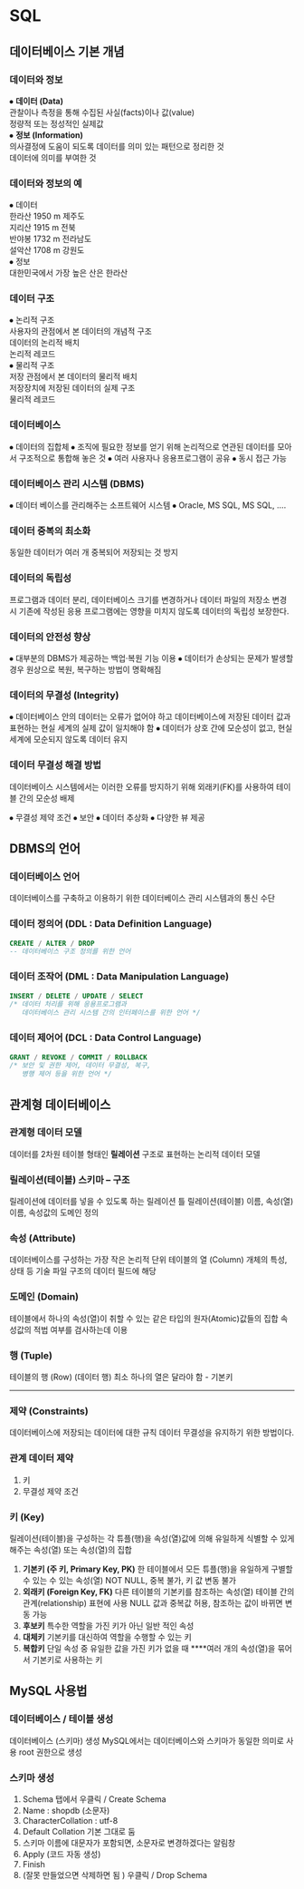 # SQL

## 데이터베이스 기본 개념

### 데이터와 정보

⦁ **데이터 (Data)**<br>
	관찰이나 측정을 통해 수집된 사실(facts)이나 값(value)<br>
	정량적 또는 정성적인 실제값<br>
⦁ **정보 (Information)**<br>
	의사결정에 도움이 되도록 데이터를 의미 있는 패턴으로 정리한 것<br> 
    데이터에 의미를 부여한 것

### 데이터와 정보의 예

⦁ 데이터<br>
	한라산 1950 m 제주도 <br>
	지리산 1915 m 전북<br>
	반야봉 1732 m 전라남도<br>
	설악산 1708 m 강원도<br>
⦁ 정보<br>
	대한민국에서 가장 높은 산은 한라산

### 데이터 구조

⦁ 논리적 구조<br>
	사용자의 관점에서 본 데이터의 개념적 구조<br>
	데이터의 논리적 배치<br>
	논리적 레코드<br>
⦁ 물리적 구조<br>
	저장 관점에서 본 데이터의 물리적 배치<br>
	저장장치에 저장된 데이터의 실제 구조<br>
	물리적 레코드

### 데이터베이스

⦁ 데이터의 집합체
⦁ 조직에 필요한 정보를 얻기 위해
	논리적으로 연관된 데이터를 모아서
	구조적으로 통합해 놓은 것
⦁ 여러 사용자나 응용프로그램이 공유
⦁ 동시 접근 가능

### 데이터베이스 관리 시스템 (DBMS)

⦁ 데이터 베이스를 관리해주는 소프트웨어 시스템
⦁ Oracle, MS SQL, MS SQL, ….

### 데이터 중복의 최소화

동일한 데이터가 여러 개 중복되어 저장되는 것 방지

### 데이터의 독립성

프로그램과 데이터 분리, 데이터베이스 크기를 변경하거나 데이터 파일의 저장소 변경 시 기존에 작성된 응용 프로그램에는 영향을 미치지 않도록 데이터의 독립성 보장한다.

### 데이터의 안전성 향상

⦁ 대부분의 DBMS가 제공하는 백업·복원 기능 이용
⦁ 데이터가 손상되는 문제가 발생할 경우 원상으로 복원, 복구하는 방법이 명확해짐

### 데이터의 무결성 (Integrity)

⦁ 데이터베이스 안의 데이터는 오류가 없어야 하고 데이터베이스에 저장된 데이터 값과 표현하는 현실 세계의 실제 값이 일치해야 함
⦁ 데이터가 상호 간에 모순성이 없고, 현실 세계에 모순되지 않도록 데이터 유지

### 데이터 무결성 해결 방법

데이터베이스 시스템에서는 이러한 오류를 방지하기 위해 외래키(FK)를 사용하여 테이블 간의 모순성 배제

⦁ 무결성 제약 조건
⦁ 보안
⦁ 데이터 추상화
⦁ 다양한 뷰 제공

## DBMS의 언어

### 데이터베이스 언어

데이터베이스를 구축하고 이용하기 위한 데이터베이스 관리 시스템과의 통신 수단

### 데이터 정의어 (DDL : Data Definition Language)

```sql
CREATE / ALTER / DROP
-- 데이터베이스 구조 정의를 위한 언어
```

### 데이터 조작어 (DML : Data Manipulation  Language)

```sql
INSERT / DELETE / UPDATE / SELECT
/* 데이터 처리를 위해 응용프로그램과 
   데이터베이스 관리 시스템 간의 인터페이스를 위한 언어 */
```

### 데이터 제어어 (DCL : Data Control Language)

```sql
GRANT / REVOKE / COMMIT / ROLLBACK
/* 보안 및 권한 제어, 데이터 무결성, 복구, 
   병행 제어 등을 위한 언어 */
```

## 관계형 데이터베이스

### 관계형 데이터 모델

데이터를 2차원 테이블 형태인 **릴레이션** 구조로 표현하는 
논리적 데이터 모델

### 릴레이션(테이블) 스키마 – 구조

릴레이션에 데이터를 넣을 수 있도록 하는 릴레이션 틀
릴레이션(테이블) 이름, 속성(열) 이름, 속성값의 도메인 정의

### 속성 (Attribute)

데이터베이스를 구성하는 가장 작은 논리적 단위
테이블의 열 (Column)
개체의 특성, 상태 등 기술
파일 구조의 데이터 필드에 해당

### 도메인 (Domain)

테이블에서 하나의 속성(열)이 취할 수 있는 같은 타입의 원자(Atomic)값들의 집합
속성값의 적법 여부를 검사하는데 이용

### 행 (Tuple)

테이블의 행 (Row) (데이터 행)
최소 하나의 열은 달라야 함 - 기본키

---

### 제약 (Constraints)

데이터베이스에 저장되는 데이터에 대한 규칙
데이터 무결성을 유지하기 위한 방법이다.

### 관계 데이터 제약

1. 키
2. 무결성 제약 조건

### 키 (Key)

릴레이션(테이블)을 구성하는 각 튜플(행)을 속성(열)값에 의해 유일하게 식별할 수 있게 해주는 속성(열) 또는 속성(열)의 집합

1. **기본키 (주 키, Primary Key, PK)**
한 테이블에서 모든 튜플(행)을 유일하게 구별할 수 있는 수 있는 속성(열)
NOT NULL, 중복 불가, 키 값 변동 불가
2. **외래키 (Foreign Key, FK)**
다른 테이블의 기본키를 참조하는 속성(열)
테이블 간의 관계(relationship) 표현에 사용
NULL 값과 중복값 허용, 참조하는 값이 바뀌면 변동 가능
3. **후보키**
특수한 역할을 가진 키가 아닌 일반 적인 속성
4. **대체키**
기본키를 대신하여 역할을 수행할 수 있는 키
5. **복합키**
단일 속성 중 유일한 값을 가진 키가 없을 때
****여러 개의 속성(열)을 묶어서 기본키로 사용하는 키

## MySQL 사용법

### 데이터베이스 / 테이블 생성

데이터베이스 (스키마) 생성
MySQL에서는 데이터베이스와 스키마가 동일한 의미로 사용
root 권한으로 생성

### 스키마 생성

1. Schema 탭에서 우클릭 / Create Schema
2. Name : shopdb (소문자)
3. CharacterCollation : utf-8
4. Default Collation 기본 그대로 둠
5. 스키마 이름에 대문자가 포함되면, 소문자로 변경하겠다는 알림창
6. Apply (코드 자동 생성)
7. Finish
8. (잘못 만들었으면 삭제하면 됨 )
우클릭  / Drop Schema